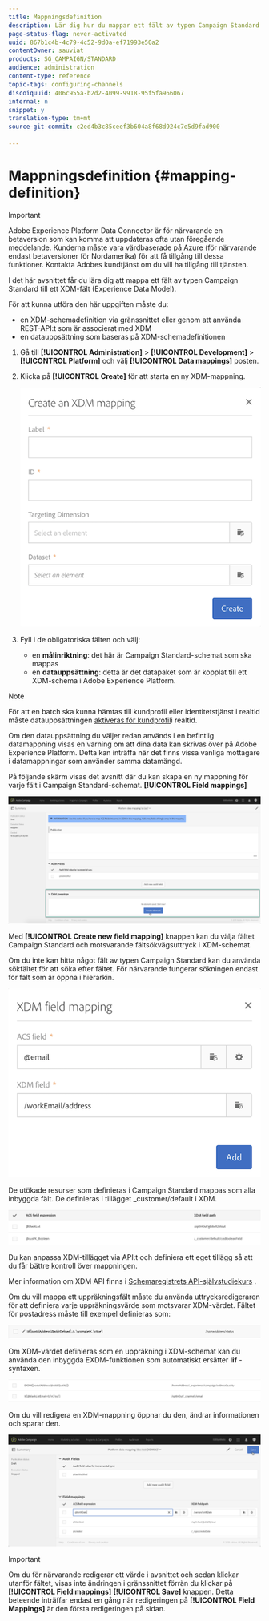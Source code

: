 ```yaml
---
title: Mappningsdefinition
description: Lär dig hur du mappar ett fält av typen Campaign Standard till ett XDM-fält (Experience Data Model).
page-status-flag: never-activated
uuid: 867b1c4b-4c79-4c52-9d0a-ef71993e50a2
contentOwner: sauviat
products: SG_CAMPAIGN/STANDARD
audience: administration
content-type: reference
topic-tags: configuring-channels
discoiquuid: 406c955a-b2d2-4099-9918-95f5fa966067
internal: n
snippet: y
translation-type: tm+mt
source-git-commit: c2ed4b3c85ceef3b604a8f68d924c7e5d9fad900

---
```



# Mappningsdefinition {#mapping-definition}

>[!IMPORTANT]
>
>Adobe Experience Platform Data Connector är för närvarande en betaversion som kan komma att uppdateras ofta utan föregående meddelande. Kunderna måste vara värdbaserade på Azure (för närvarande endast betaversioner för Nordamerika) för att få tillgång till dessa funktioner. Kontakta Adobes kundtjänst om du vill ha tillgång till tjänsten.

I det här avsnittet får du lära dig att mappa ett fält av typen Campaign Standard till ett XDM-fält (Experience Data Model).

För att kunna utföra den här uppgiften måste du:

* en XDM-schemadefinition via gränssnittet eller genom att använda REST-API:t som är associerat med XDM
* en datauppsättning som baseras på XDM-schemadefinitionen

1. Gå till **[!UICONTROL Administration]** > **[!UICONTROL Development]** > **[!UICONTROL Platform]** och välj **[!UICONTROL Data mappings]** posten.

1. Klicka på **[!UICONTROL Create]** för att starta en ny XDM-mappning.

   ![](assets/aep_createmapping.png)

1. Fyll i de obligatoriska fälten och välj:

   * en **målinriktning**: det här är Campaign Standard-schemat som ska mappas
   * en **datauppsättning**: detta är det datapaket som är kopplat till ett XDM-schema i Adobe Experience Platform.

>[!NOTE]
>
>För att en batch ska kunna hämtas till kundprofil eller identitetstjänst i realtid måste datauppsättningen [aktiveras för kundprofil](https://docs.adobe.com/content/help/en/experience-platform/rtcdp/intro/get-started.html)i realtid.
>
>Om den datauppsättning du väljer redan används i en befintlig datamappning visas en varning om att dina data kan skrivas över på Adobe Experience Platform. Detta kan inträffa när det finns vissa vanliga mottagare i datamappningar som använder samma datamängd.

På följande skärm visas det avsnitt där du kan skapa en ny mappning för varje fält i Campaign Standard-schemat. **[!UICONTROL Field mappings]**

![](assets/aep_fieldmappings.png)

Med **[!UICONTROL Create new field mapping]** knappen kan du välja fältet Campaign Standard och motsvarande fältsökvägsuttryck i XDM-schemat.

Om du inte kan hitta något fält av typen Campaign Standard kan du använda sökfältet för att söka efter fältet. För närvarande fungerar sökningen endast för fält som är öppna i hierarkin.

![](assets/aep_mapfield.png)

De utökade resurser som definieras i Campaign Standard mappas som alla inbyggda fält. De definieras i tillägget _customer/default i XDM.

![](assets/aep_fieldscusmapping.png)

Du kan anpassa XDM-tillägget via API:t och definiera ett eget tillägg så att du får bättre kontroll över mappningen.

Mer information om XDM API finns i [Schemaregistrets API-självstudiekurs](https://docs.adobe.com/content/help/en/experience-platform/xdm/api/getting-started.html) .

Om du vill mappa ett uppräkningsfält måste du använda uttrycksredigeraren för att definiera varje uppräkningsvärde som motsvarar XDM-värdet. Fältet för postadress måste till exempel definieras som:

![](assets/aep_enummapping.png)

Om XDM-värdet definieras som en uppräkning i XDM-schemat kan du använda den inbyggda EXDM-funktionen som automatiskt ersätter **lif** -syntaxen.

![](assets/aep_enummappingexdm.png)

Om du vill redigera en XDM-mappning öppnar du den, ändrar informationen och sparar den.

![](assets/aep_editmapping.png)

>[!IMPORTANT]
>
>Om du för närvarande redigerar ett värde i avsnittet och sedan klickar utanför fältet, visas inte ändringen i gränssnittet förrän du klickar på **[!UICONTROL Field mappings]** **[!UICONTROL Save]** knappen. Detta beteende inträffar endast en gång när redigeringen på **[!UICONTROL Field Mappings]** är den första redigeringen på sidan.
